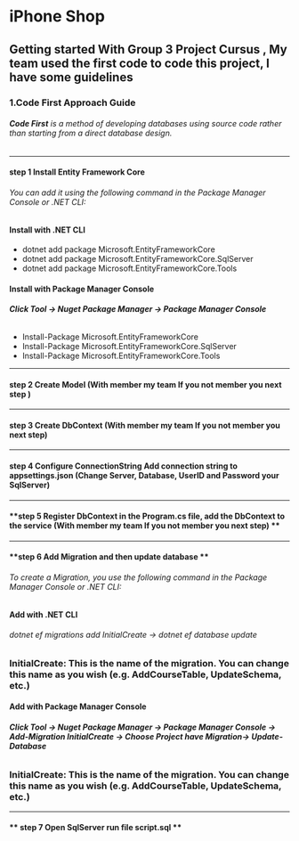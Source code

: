 # iPhone Shop

## Getting started With Group 3 Project Cursus , My team used the first code to code this project, I have some guidelines
### 1.**Code First Approach Guide**
###### **Code First** is a method of developing databases using source code rather than starting from a direct database design.
***
#### **step 1 Install Entity Framework Core**
###### You can add it using the following command in the Package Manager Console or .NET CLI:
####  Install with .NET CLI
- dotnet add package Microsoft.EntityFrameworkCore
- dotnet add package Microsoft.EntityFrameworkCore.SqlServer
- dotnet add package Microsoft.EntityFrameworkCore.Tools
####  Install with Package Manager Console 
###### **Click Tool -> Nuget Package Manager -> Package Manager Console**
- Install-Package Microsoft.EntityFrameworkCore
- Install-Package Microsoft.EntityFrameworkCore.SqlServer
- Install-Package Microsoft.EntityFrameworkCore.Tools
***
#### **step 2 Create Model (With member my team If you not member you next step )** 
***
#### **step 3 Create DbContext (With member my team If you not member you next step)** 
***
#### **step 4 Configure ConnectionString Add connection string to appsettings.json (Change Server, Database, UserID and Password your SqlServer)** 
***
#### **step 5 Register DbContext in the Program.cs file, add the DbContext to the service (With member my team If you not member you next step) ** 
***
#### **step 6 Add Migration and then update database ** 
###### To create a Migration, you use the following command in the Package Manager Console or .NET CLI:
####  Add with .NET CLI
###### dotnet ef migrations add InitialCreate -> dotnet ef database update
### **InitialCreate: This is the name of the migration. You can change this name as you wish (e.g. AddCourseTable, UpdateSchema, etc.)**
#### Add with Package Manager Console
###### **Click Tool -> Nuget Package Manager -> Package Manager Console -> Add-Migration InitialCreate -> Choose Project have Migration-> Update-Database**
### **InitialCreate: This is the name of the migration. You can change this name as you wish (e.g. AddCourseTable, UpdateSchema, etc.)**
***
#### ** step 7 Open SqlServer run file script.sql ** 